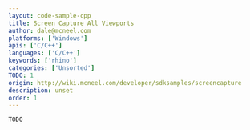 ```yaml
---
layout: code-sample-cpp
title: Screen Capture All Viewports
author: dale@mcneel.com
platforms: ['Windows']
apis: ['C/C++']
languages: ['C/C++']
keywords: ['rhino']
categories: ['Unsorted']
TODO: 1
origin: http://wiki.mcneel.com/developer/sdksamples/screencapture
description: unset
order: 1
---
```


```cpp
TODO
```
